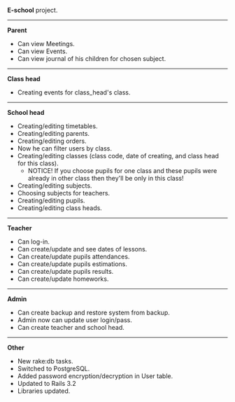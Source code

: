 **E-school** project.

-----------------------------------------------------------------------------

**Parent**

- Can view Meetings.
- Can view Events.
- Can view journal of his children for chosen subject.

------------------------------------------------------------------------------

**Class head**

- Creating events for class_head's class.

------------------------------------------------------------------------------

**School head**

- Creating/editing timetables.
- Creating/editing parents.
- Creating/editing orders.
- Now he can filter users by class.
- Creating/editing classes (class code, date of creating, and class head for this class).
  - NOTICE! If you choose pupils for one class and these pupils were already in other class
    then they'll be only in this class!
- Creating/editing subjects.
- Choosing subjects for teachers.
- Creating/editing pupils.
- Creating/editing class heads.

------------------------------------------------------------------------------

**Teacher**

- Can log-in.
- Can create/update and see dates of lessons.
- Can create/update pupils attendances.
- Can create/update pupils estimations.
- Can create/update pupils results.
- Can create/update homeworks.

------------------------------------------------------------------------------

**Admin**

- Can create backup and restore system from backup.
- Admin now can update user login/pass.
- Can create teacher and school head.


------------------------------------------------------------------------------

**Other**

- New rake:db tasks.
- Switched to PostgreSQL.
- Added password encryption/decryption in User table.
- Updated to Rails 3.2
- Libraries updated.
